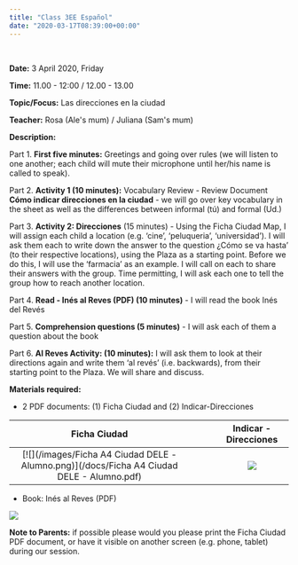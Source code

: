 ```yaml
---
title: "Class 3EE Español"
date: "2020-03-17T08:39:00+00:00"
---
```


&nbsp;

**Date:** 3 April 2020, Friday

**Time:** 11.00 - 12:00 / 12.00 - 13.00

**Topic/Focus:** Las direcciones en la ciudad

**Teacher:** Rosa (Ale's mum) / Juliana (Sam's mum)

**Description:**

Part 1. **First five minutes:** Greetings and going over rules (we will listen to one another; each child will mute their microphone until her/his name is called to speak).

Part 2. **Activity 1 (10 minutes):** Vocabulary Review - Review Document **Cómo indicar direcciones en la ciudad** - we will go over key vocabulary in the sheet as well as the differences between informal (tú) and formal (Ud.)

Part 3. **Activity 2: Direcciones** (15 minutes) - Using the Ficha Ciudad Map, I will assign each child a location (e.g. ‘cine’, ‘peluqueria’, ‘universidad’). I will ask them each to write down the answer to the question ¿Cómo se va hasta’ (to their respective locations), using the Plaza as a starting point. Before we do this, I will use the ‘farmacia’ as an example. I will call on each to share their answers with the group. Time permitting, I will ask each one to tell the group how to reach another location.

Part 4. **Read - Inés al Reves (PDF) (10 minutes)** - I will read the book Inés del Revés 

Part 5. **Comprehension questions (5 minutes)** - I will ask each of them a question about the book

Part 6. **Al Reves Activity: (10 minutes):** I will ask them to look at their directions again and write them ‘al revés’ (i.e. backwards), from their starting point to the Plaza. We will share and discuss.

**Materials required:**

* 2 PDF documents: (1) Ficha Ciudad and (2) Indicar-Direcciones

**Ficha Ciudad** | &nbsp; &nbsp; | &nbsp; &nbsp; | **Indicar - Direcciones**
:---: | :---: | :---: | :---:
[![](/images/Ficha A4 Ciudad DELE - Alumno.png)](/docs/Ficha A4 Ciudad DELE - Alumno.pdf) | &nbsp; &nbsp; | &nbsp; &nbsp; | [![](/images/indicar-direcciones.png)](/docs/indicar-direcciones.pdf)

* Book: Inés al Reves (PDF)

[![](/images/inesdelreves.png)](/docs/inesdelreves.pdf)

**Note to Parents:** if possible please would you please print the Ficha Ciudad PDF document, or have it visible on another screen (e.g. phone, tablet) during our session.

<br/>
<br/>


 